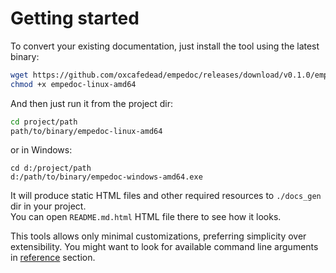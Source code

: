 # Getting started

To convert your existing documentation, just install the tool using the latest binary:

```sh
wget https://github.com/oxcafedead/empedoc/releases/download/v0.1.0/empedoc-linux-amd64
chmod +x empedoc-linux-amd64
```

And then just run it from the project dir:

```sh
cd project/path
path/to/binary/empedoc-linux-amd64
```

or in Windows:
```
cd d:/project/path
d:/path/to/binary/empedoc-windows-amd64.exe
```

It will produce static HTML files and other required resources to `./docs_gen` dir in your project.\
You can open `README.md.html` HTML file there to see how it looks.

This tools allows only minimal customizations, preferring simplicity over extensibility.
You might want to look for available command line arguments in [reference](./reference.md) section.